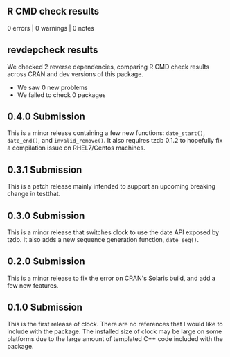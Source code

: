 ## R CMD check results

0 errors | 0 warnings | 0 notes

## revdepcheck results

We checked 2 reverse dependencies, comparing R CMD check results across CRAN and dev versions of this package.

 * We saw 0 new problems
 * We failed to check 0 packages
 
## 0.4.0 Submission

This is a minor release containing a few new functions: `date_start()`, `date_end()`, and `invalid_remove()`. It also requires tzdb 0.1.2 to hopefully fix a compilation issue on RHEL7/Centos machines.

## 0.3.1 Submission

This is a patch release mainly intended to support an upcoming breaking change in testthat.

## 0.3.0 Submission

This is a minor release that switches clock to use the date API exposed by tzdb. It also adds a new sequence generation function, `date_seq()`.

## 0.2.0 Submission

This is a minor release to fix the error on CRAN's Solaris build, and add a few new features.

## 0.1.0 Submission

This is the first release of clock. There are no references that I would like to include with the package. The installed size of clock may be large on some platforms due to the large amount of templated C++ code included with the package.
